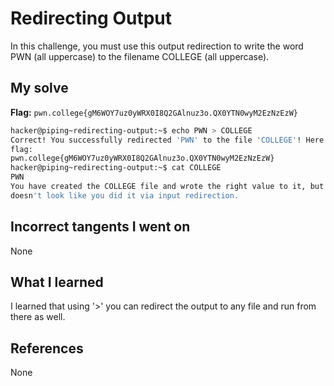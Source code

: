# Redirecting Output
In this challenge, you must use this output redirection to write the word PWN (all uppercase) to the filename COLLEGE (all uppercase).
## My solve
**Flag:** `pwn.college{gM6WOY7uz0yWRX0I8Q2GAlnuz3o.QX0YTN0wyM2EzNzEzW}`

```bash
hacker@piping~redirecting-output:~$ echo PWN > COLLEGE
Correct! You successfully redirected 'PWN' to the file 'COLLEGE'! Here is your
flag:
pwn.college{gM6WOY7uz0yWRX0I8Q2GAlnuz3o.QX0YTN0wyM2EzNzEzW}
hacker@piping~redirecting-output:~$ cat COLLEGE
PWN
You have created the COLLEGE file and wrote the right value to it, but it
doesn't look like you did it via input redirection.
```
## Incorrect tangents I went on
None
## What I learned
I learned that using '>' you can redirect the output to any file and run from there as well.
## References 
None